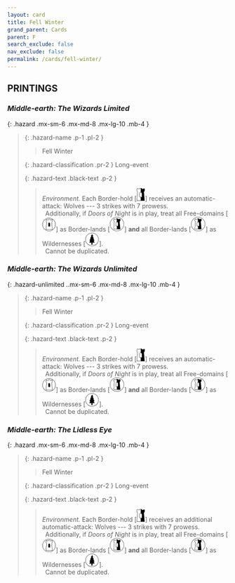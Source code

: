 ```yaml
---
layout: card
title: Fell Winter
grand_parent: Cards
parent: F
search_exclude: false
nav_exclude: false
permalink: /cards/fell-winter/
---
```


## PRINTINGS


### _Middle-earth: The Wizards Limited_

{: .hazard .mx-sm-6 .mx-md-8 .mx-lg-10 .mb-4 }
> {: .hazard-name .p-1 .pl-2 }
> > <div class="hazard-mp"></div>
> > <div class="card-name">Fell Winter</div>
>
> {: .hazard-classification .pr-2 }
> Long-event
>
> {: .hazard-text .black-text .p-2 }
> > _Environment._ Each Border-hold \[![](/assets/images/border-hold.svg)] receives an automatic-attack: Wolves --- 3 strikes with 7 prowess. <br>&ensp;Additionally, if _Doors of Night_ is in play, treat all Free-domains \[![](/assets/images/free-domain.svg)] as Border-lands \[![](/assets/images/border-land.svg)] **and** all Border-lands \[![](/assets/images/border-land.svg)] as Wildernesses \[![](/assets/images/wilderness.svg)]. <br>&ensp;Cannot be duplicated. 
>

### _Middle-earth: The Wizards Unlimited_

{: .hazard-unlimited ..mx-sm-6 .mx-md-8 .mx-lg-10 .mb-4 }
> {: .hazard-name .p-1 .pl-2 }
> > <div class="hazard-mp"></div>
> > <div class="card-name">Fell Winter</div>
>
> {: .hazard-classification .pr-2 }
> Long-event
>
> {: .hazard-text .black-text .p-2 }
> > _Environment._ Each Border-hold \[![](/assets/images/border-hold.svg)] receives an automatic-attack: Wolves --- 3 strikes with 7 prowess. <br>&ensp;Additionally, if _Doors of Night_ is in play, treat all Free-domains \[![](/assets/images/free-domain.svg)] as Border-lands \[![](/assets/images/border-land.svg)] **and** all Border-lands \[![](/assets/images/border-land.svg)] as Wildernesses \[![](/assets/images/wilderness.svg)]. <br>&ensp;Cannot be duplicated. 
>

### _Middle-earth: The Lidless Eye_

{: .hazard .mx-sm-6 .mx-md-8 .mx-lg-10 .mb-4 }
> {: .hazard-name .p-1 .pl-2 }
> > <div class="hazard-mp"></div>
> > <div class="card-name">Fell Winter</div>
>
> {: .hazard-classification .pr-2 }
> Long-event
>
> {: .hazard-text .black-text .p-2 }
> > _Environment._ Each Border-hold \[![](/assets/images/border-hold.svg)] receives an additional automatic-attack: Wolves --- 3 strikes with 7 prowess. <br>&ensp;Additionally, if _Doors of Night_ is in play, treat all Free-domains \[![](/assets/images/free-domain.svg)] as Border-lands \[![](/assets/images/border-land.svg)] **and** all Border-lands \[![](/assets/images/border-land.svg)] as Wildernesses \[![](/assets/images/wilderness.svg)]. <br>&ensp;Cannot be duplicated. 
>
